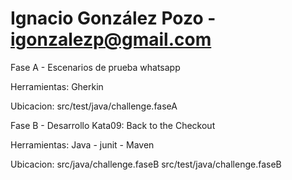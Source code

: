 # Ignacio González Pozo - igonzalezp@gmail.com

Fase A - Escenarios de prueba whatsapp

Herramientas: Gherkin

Ubicacion:
src/test/java/challenge.faseA


Fase B - Desarrollo Kata09: Back to the Checkout

Herramientas: Java - junit - Maven

Ubicacion:
src/java/challenge.faseB
src/test/java/challenge.faseB
